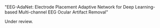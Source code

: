 "EEG-AdaNet: Electrode Placement Adaptive Network for Deep Learning-based Multi-channel EEG Ocular Artifact Removal"

Under review.